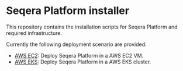 # Seqera Platform installer

This repository contains the installation scripts for Seqera Platform and required infrastructure.

Currently the following deployment scenario are provided:

* [AWS EC2](aws-ec2): Deploy Seqera Platform in a AWS EC2 VM.
* [AWS EKS](aws-eks): Deploy Seqera Platform in a AWS EKS cluster.


